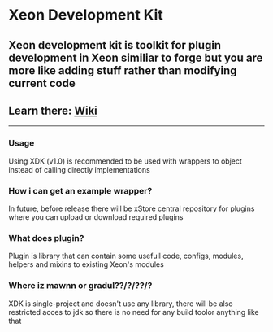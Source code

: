 # Xeon Development Kit
## Xeon development kit is toolkit for plugin development in Xeon similiar to forge but you are more like adding stuff rather than modifying current code
 
 
## Learn there: [Wiki](https://github.com/ZDibLO/Xeon-Development-Kit/wiki)

***

### Usage
Using XDK (v1.0) is recommended to be used with wrappers to object instead of calling directly implementations
### How i can get an example wrapper?
In future, before release there will be xStore central repository for plugins where you can upload or download required plugins
### What does plugin?
Plugin is library that can contain some usefull code, configs, modules, helpers and mixins to existing Xeon's modules
### Where iz mawnn or gradul??/?/??/?
XDK is single-project and doesn't use any library, there will be also restricted acces to jdk so there is no need for any build toolor anything like that

